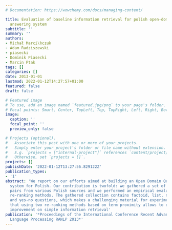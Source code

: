 ```yaml
---
# Documentation: https://wowchemy.com/docs/managing-content/

title: Evaluation of baseline information retrieval for polish open-domain question
  answering system
subtitle: ''
summary: ''
authors:
- Michał Marci\ŉczuk
- Adam Radziszewski
- piasecki
- Dominik Piasecki
- Marcin Ptak
tags: []
categories: []
date: 2013-01-01
lastmod: 2022-01-12T14:27:57+01:00
featured: false
draft: false

# Featured image
# To use, add an image named `featured.jpg/png` to your page's folder.
# Focal points: Smart, Center, TopLeft, Top, TopRight, Left, Right, BottomLeft, Bottom, BottomRight.
image:
  caption: ''
  focal_point: ''
  preview_only: false

# Projects (optional).
#   Associate this post with one or more of your projects.
#   Simply enter your project's folder or file name without extension.
#   E.g. `projects = ["internal-project"]` references `content/project/deep-learning/index.md`.
#   Otherwise, set `projects = []`.
projects: []
publishDate: '2022-01-12T13:27:56.829122Z'
publication_types:
- '1'
abstract: 'We report on our efforts aimed at building an Open Domain Question Answering
  system for Polish. Our contribution is twofold: we gathered a set of question–answer
  pairs from various Polish sources and we performed an empirical evaluation of two
  re-ranking methods. The gathered collection contains factoid, list, non-factoid
  and yes-no questions, which makes a challenging material for experiments. We show
  that using two re-ranking methods based on term proximity allows to obtain significant
  improvement on simple information retrieval'
publication: '*Proceedings of the International Conference Recent Advances in Natural
  Language Processing RANLP 2013*'
---
```

